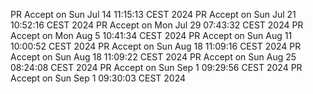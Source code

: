PR Accept on Sun Jul 14 11:15:13 CEST 2024
PR Accept on Sun Jul 21 10:52:16 CEST 2024
PR Accept on Mon Jul 29 07:43:32 CEST 2024
PR Accept on Mon Aug  5 10:41:34 CEST 2024
PR Accept on Sun Aug 11 10:00:52 CEST 2024
PR Accept on Sun Aug 18 11:09:16 CEST 2024
PR Accept on Sun Aug 18 11:09:22 CEST 2024
PR Accept on Sun Aug 25 08:24:08 CEST 2024
PR Accept on Sun Sep  1 09:29:56 CEST 2024
PR Accept on Sun Sep  1 09:30:03 CEST 2024
